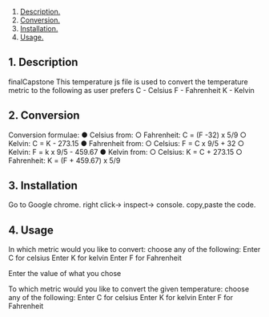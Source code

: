 1. [ Description. ](#desc)
2. [ Conversion. ](#convert)
3. [ Installation. ](#install)
3. [ Usage. ](#using)

<a name="desc"></a>
## 1. Description

finalCapstone
This temperature js file is used to convert the temperature metric to the following as user prefers C - Celsius F - Fahrenheit K - Kelvin


<a name="usage"></a>
## 2. Conversion

Conversion formulae:
● Celsius from:
○ Fahrenheit: C = (F -32) x 5/9
○ Kelvin: C = K - 273.15
● Fahrenheit from:
○ Celsius: F = C x 9/5 + 32
○ Kelvin: F = k x 9/5 - 459.67
● Kelvin from:
○ Celsius: K = C + 273.15
○ Fahrenheit: K = (F + 459.67) x 5/9

<a name="install"></a>
## 3. Installation


Go to Google chrome. right click-> inspect-> console.
copy,paste the code.

<a name="using"></a>
## 4. Usage


In which metric would you like to convert:
choose any of the following:
Enter C for celsius
Enter K for kelvin
Enter F for Fahrenheit

Enter the value of what you chose

To which metric would you like to convert the given temperature:
choose any of the following:
Enter C for celsius
Enter K for kelvin
Enter F for Fahrenheit
